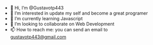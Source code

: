 - 👋 Hi, I’m @Gustavotp443
- 👀 I’m interested in update my self and become a great programer
- 🌱 I’m currently learning Javascript
- 💞️ I’m looking to collaborate on Web Development
- 📫 How to reach me: you can send an email to gustavotp443@gmail.com
